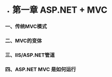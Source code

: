 * # 第一章 ASP.NET + MVC


### 一、传统MVC模式 

 
### 二、MVC的变体

### 三、IIS/ASP.NET管道

### 四、ASP.NET MVC 是如何运行
